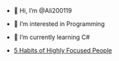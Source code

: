 - 👋 Hi, I’m @Ali200119
- 👀 I’m interested in Programming
- 🌱 I’m currently learning C#






- [5 Habits of Highly Focused People](https://nickwignall.medium.com/5-habits-of-highly-focused-people-7bf10d3a7dad)